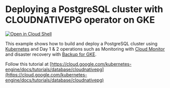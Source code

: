 # Deploying a PostgreSQL cluster with CLOUDNATIVEPG operator on GKE

[![Open in Cloud Shell](https://gstatic.com/cloudssh/images/open-btn.svg)](https://ssh.cloud.google.com/cloudshell/editor?cloudshell_git_repo=https://github.com/GoogleCloudPlatform/kubernetes-engine-samples&cloudshell_tutorial=cloudshell/tutorial.md&cloudshell_workspace=gke-postgresql-cloudnativepg)

This example shows how to build and deploy a PostgreSQL cluster using [Kubernetes](https://kubernetes.io) and Day 1 & 2 operations such as Monitoring with [Cloud Monitor](https://cloud.google.com/monitoring) and disaster recovery with [Backup for GKE](https://cloud.google.com/kubernetes-engine/docs/add-on/backup-for-gke/concepts/backup-for-gke).

Follow this tutorial at [https://cloud.google.com/kubernetes-engine/docs/tutorials/database/cloudnativepg](https://cloud.google.com/kubernetes-engine/docs/tutorials/database/cloudnativepg)
